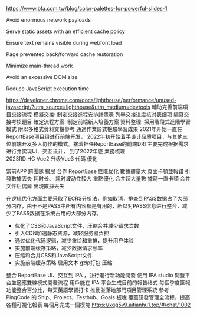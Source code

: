 https://www.bfa.com.tw/blog/color-palettes-for-powerful-slides-1

Avoid enormous network payloads 

Serve static assets with an efficient cache policy 

Ensure text remains visible during webfont load

Page prevented back/forward cache restoration

Minimize main-thread work 

Avoid an excessive DOM size 

Reduce JavaScript execution time 

https://developer.chrome.com/docs/lighthouse/performance/unused-javascript/?utm_source=lighthouse&utm_medium=devtools
輔助完善前端項目交接流程
模擬交接: 
制定交接進程安排計畫表 
列舉交接进度核对表细项 
編寫交接考核題目 
確定流程方案: 
制定前端新人培養方案 
資料整理: 
 採用階段式進階學習模式
 附以多格式資料文檔參考
 通過作業形式檢驗學習成果
2021年开始一直在ReportEase项目组进行前端开发，
2022年初开始着手设计品质项目，与其他三位前端开发多人协作的模式。接着担任ReportEase的前端DRI
主要完成根据需求进行并实现UI、交互设计，
到了2022年底 
業務梳理  
2023RD HC 
Vue2 升级Vue3 
代碼 優化 

當前APP 跨團隊 擴展 合作 
ReportEase 性能优化
數據體量大
 頁面卡頓並報錯
引發數據丟失 
耗时⻓、
耗时波动性较大
重點優化
合并超大量數
據時一直卡頓
合并文件后偶爾 出現數據丟失 


在逻辑优化方面主要采取了ECRS分析法，例如取消，排查到PASS数据占了大部分内存，由于不是PASS中所有内容都是有用的，所以对PASS信息进行整合，减少了PASS数据在系统占用的大部分内存。

* 优化了CSS和JavaScript文件，压缩合并减少请求次数
* 引入CDN加速静态资源，减轻服务器负担
* 通过优化代码逻辑，减少重绘和重排，提升用户体验
* 实施前端缓存策略，减少数据请求频率
* 压缩和合并CSS和JavaScript文件
* 实施前端缓存策略
启用文本 gzip打包 压缩 

整合 ReportEase UI、交互到 IPA ，並行進行新功能開發 
使用 IPA studio 開發平台並適應雙線模式開發流程 用戶能在 IPA 平台生成目前的報告格式 每個季度匯報功能整合百分比，每天英語學習打卡 
推動並落地部門項目管理系統
參考 PingCode 的 Ship、Project、Testhub、Goals 板塊 覆蓋研發管理全流程，提高各種可視化報表 每個月完成一個模塊 
https://xqg5v9.aitianhu1.top/#/chat/1002
